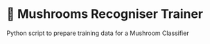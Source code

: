 # :mushroom: Mushrooms Recogniser Trainer
Python script to prepare training data for a Mushroom Classifier

